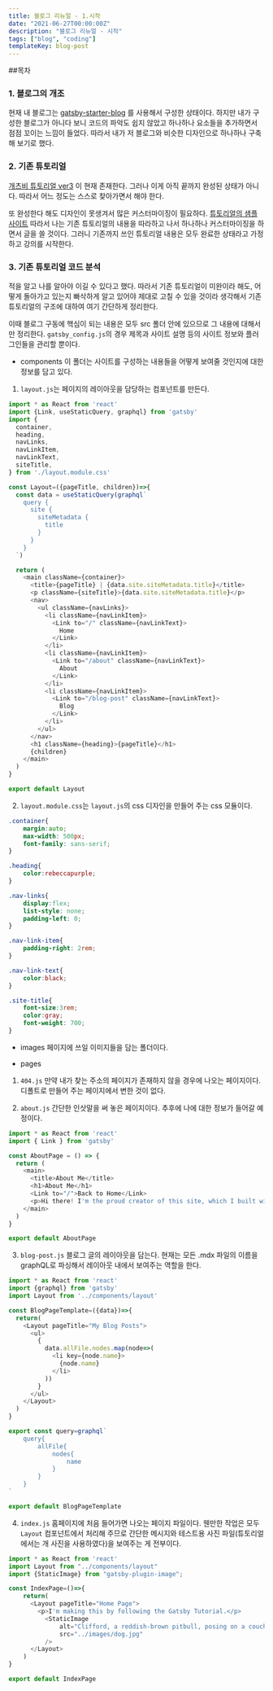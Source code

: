 ```yaml
---
title: 블로그 리뉴얼 - 1.시작
date: "2021-06-27T00:00:00Z"
description: "블로그 리뉴얼 - 시작"
tags: ["blog", "coding"]
templateKey: blog-post
---
```

##목차

### 1. 블로그의 개조
현재 내 블로그는 [gatsby-starter-blog](https://www.gatsbyjs.com/starters/gatsbyjs/gatsby-starter-blog) 를 사용해서 구성한 상태이다.
하지만 내가 구성한 블로그가 아니다 보니 코드의 파악도 쉽지 않았고 하나하나 요소들을 추가하면서
점점 꼬이는 느낌이 들었다. 따라서 내가 저 블로그와 비슷한 디자인으로 하나하나 구축해 보기로 했다.

### 2. 기존 튜토리얼
[개츠비 튜토리얼 ver3](https://www.gatsbyjs.com/docs/tutorial/) 이 현재 존재한다.
그러나 이게 아직 끝까지 완성된 상태가 아니다. 따라서 어느 정도는 스스로 찾아가면서 해야 한다.

또 완성한다 해도 디자인이 못생겨서 많은 커스터마이징이 필요하다. [튜토리얼의 샘플 사이트](https://introworkshopexamplesitev3.gatsbyjs.io/)
따라서 나는 기존 튜토리얼의 내용을 따라하고 나서 하나하나 커스터마이징을 하면서 글을 쓸 것이다.
그러니 기존까지 쓰인 튜토리얼 내용은 모두 완료한 상태라고 가정하고 강의를 시작한다.

### 3. 기존 튜토리얼 코드 분석
적을 알고 나를 알아야 이길 수 있다고 했다. 
따라서 기존 튜토리얼이 미완이라 해도, 어떻게 돌아가고 있는지 빠삭하게 알고 있어야 제대로 고칠 수 있을 것이라 생각해서
기존 튜토리얼의 구조에 대하여 여기 간단하게 정리한다.

이때 블로그 구동에 핵심이 되는 내용은 모두 src 폴더 안에 있으므로 그 내용에 대해서만 정리한다.
`gatsby_config.js`의 경우 제목과 사이트 설명 등의 사이트 정보와 플러그인들을 관리할 뿐이다.

- components
이 폴더는 사이트를 구성하는 내용들을 어떻게 보여줄 것인지에 대한 정보를 담고 있다.
  
1. `layout.js`는 페이지의 레이아웃을 담당하는 <Layout> 컴포넌트를 만든다.
```javascript
import * as React from 'react'
import {Link, useStaticQuery, graphql} from 'gatsby'
import {
  container,
  heading,
  navLinks,
  navLinkItem,
  navLinkText,
  siteTitle,
} from './layout.module.css'

const Layout=({pageTitle, children})=>{
  const data = useStaticQuery(graphql`
    query {
      site {
        siteMetadata {
          title
        }
      }
    }  
  `)

  return (
    <main className={container}>
      <title>{pageTitle} | {data.site.siteMetadata.title}</title>
      <p className={siteTitle}>{data.site.siteMetadata.title}</p>
      <nav>
        <ul className={navLinks}>
          <li className={navLinkItem}>
            <Link to="/" className={navLinkText}>
              Home
            </Link>
          </li>
          <li className={navLinkItem}>
            <Link to="/about" className={navLinkText}>
              About
            </Link>
          </li>
          <li className={navLinkItem}>
            <Link to="/blog-post" className={navLinkText}>
              Blog
            </Link>
          </li>
        </ul>
      </nav>
      <h1 className={heading}>{pageTitle}</h1>
      {children}
    </main>
  )
}

export default Layout
```   

2. `layout.module.css`는 `layout.js`의 css 디자인을 만들어 주는 css 모듈이다.

```css
.container{
    margin:auto;
    max-width: 500px;
    font-family: sans-serif;
}

.heading{
    color:rebeccapurple;
}

.nav-links{
    display:flex;
    list-style: none;
    padding-left: 0;
}

.nav-link-item{
    padding-right: 2rem;
}

.nav-link-text{
    color:black;
}

.site-title{
    font-size:3rem;
    color:gray;
    font-weight: 700;
}
```

- images
페이지에 쓰일 이미지들을 담는 폴더이다.
  
- pages
1. `404.js`
만약 내가 찾는 주소의 페이지가 존재하지 않을 경우에 나오는 페이지이다.
   디폴트로 만들어 주는 페이지에서 변한 것이 없다.
   
2. `about.js`
간단한 인삿말을 써 놓은 페이지이다. 추후에 나에 대한 정보가 들어갈 예정이다.
```javascript
import * as React from 'react'
import { Link } from 'gatsby'

const AboutPage = () => {
  return (
    <main>
      <title>About Me</title>
      <h1>About Me</h1>
      <Link to="/">Back to Home</Link>
      <p>Hi there! I'm the proud creator of this site, which I built with Gatsby.</p>
    </main>
  )
}

export default AboutPage
```   

3. `blog-post.js`
블로그 글의 레이아웃을 담는다. 현재는 모든 .mdx 파일의 이름을 graphQL로 파싱해서
   레이아웃 내에서 보여주는 역할을 한다.
   
```javascript
import * as React from 'react'
import {graphql} from 'gatsby'
import Layout from '../components/layout'

const BlogPageTemplate=({data})=>{
  return(
    <Layout pageTitle="My Blog Posts">
      <ul>
        {
          data.allFile.nodes.map(node=>(
            <li key={node.name}>
              {node.name}
            </li>
          ))
        }
      </ul>
    </Layout>
  )
}

export const query=graphql`
    query{
        allFile{
            nodes{
                name
            }
        }
    }
`

export default BlogPageTemplate
```
   
4. `index.js`
홈페이지에 처음 들어가면 나오는 페이지 파일이다. 웬만한 작업은 모두 `Layout` 컴포넌트에서
   처리해 주므로 간단한 메시지와 테스트용 사진 파일(튜토리얼에서는 개 사진을 사용하였다)을 보여주는 게 전부이다.
   
```javascript
import * as React from 'react'
import Layout from "../components/layout"
import {StaticImage} from "gatsby-plugin-image";

const IndexPage=()=>{
    return(
      <Layout pageTitle="Home Page">
        <p>I'm making this by following the Gatsby Tutorial.</p>
          <StaticImage
              alt="Clifford, a reddish-brown pitbull, posing on a couch and looking stoically at the camera"
              src="../images/dog.jpg"
          />
      </Layout>
    )
}

export default IndexPage
```